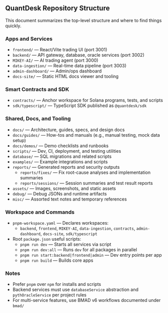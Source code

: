 ## QuantDesk Repository Structure

This document summarizes the top-level structure and where to find things quickly.

### Apps and Services
- `frontend/` — React/Vite trading UI (port 3001)
- `backend/` — API gateway, database, oracle services (port 3002)
- `MIKEY-AI/` — AI trading agent (port 3000)
- `data-ingestion/` — Real-time data pipeline (port 3003)
- `admin-dashboard/` — Admin/ops dashboard
- `docs-site/` — Static HTML docs viewer and tooling

### Smart Contracts and SDK
- `contracts/` — Anchor workspace for Solana programs, tests, and scripts
- `sdk/typescript/` — TypeScript SDK published as `@quantdesk/sdk`

### Shared, Docs, and Tooling
- `docs/` — Architecture, guides, specs, and design docs
- `docs/guides/` — How-tos and manuals (e.g., manual testing, mock data setup)
- `docs/demos/` — Demo checklists and runbooks
- `scripts/` — Dev, CI, deployment, and testing utilities
- `database/` — SQL migrations and related scripts
- `examples/` — Example integrations and scripts
- `reports/` — Generated reports and security outputs
  - `reports/fixes/` — Fix root-cause analyses and implementation summaries
  - `reports/sessions/` — Session summaries and test result reports
- `assets/` — Images, screenshots, and static assets
- `debug/` — Debug JSONs and runtime artifacts
- `misc/` — Assorted text notes and temporary references

### Workspace and Commands
- `pnpm-workspace.yaml` — Declares workspaces:
  - `backend`, `frontend`, `MIKEY-AI`, `data-ingestion`, `contracts`, `admin-dashboard`, `docs-site`, `sdk/typescript`
- Root `package.json` useful scripts:
  - `pnpm run dev` — Starts all services via script
  - `pnpm run dev:all` — Runs `dev` for all packages in parallel
  - `pnpm run start:backend|frontend|admin` — Dev entry points per app
  - `pnpm run build` — Builds core apps

### Notes
- Prefer `pnpm` over `npm` for installs and scripts
- Backend services must use `databaseService` abstraction and `pythOracleService` per project rules
- For multi-service features, use BMAD v6 workflows documented under `bmad/`


